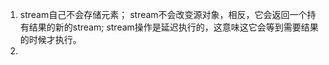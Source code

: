 1.  stream自己不会存储元素；
    stream不会改变源对象，相反，它会返回一个持有结果的新的stream;
    stream操作是延迟执行的，这意味这它会等到需要结果的时候才执行。
2.  